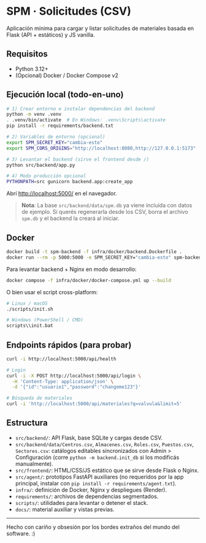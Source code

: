 # SPM · Solicitudes (CSV)

Aplicación mínima para cargar y listar solicitudes de materiales basada en Flask (API + estáticos) y JS vanilla.

## Requisitos

- Python 3.12+
- (Opcional) Docker / Docker Compose v2

## Ejecución local (todo-en-uno)

```bash
# 1) Crear entorno e instalar dependencias del backend
python -m venv .venv
. .venv/bin/activate  # En Windows: .venv\Scripts\activate
pip install -r requirements/backend.txt

# 2) Variables de entorno (opcional)
export SPM_SECRET_KEY="cambia-esto"
export SPM_CORS_ORIGINS="http://localhost:8080,http://127.0.0.1:5173"

# 3) Levantar el backend (sirve el frontend desde /)
python src/backend/app.py

# 4) Modo producción opcional
PYTHONPATH=src gunicorn backend.app:create_app
```

Abrí <http://localhost:5000/> en el navegador.

> **Nota**: La base `src/backend/data/spm.db` ya viene incluida con datos de ejemplo. Si querés regenerarla desde los CSV, borra el archivo `spm.db` y el backend la creará al iniciar.

## Docker

```bash
docker build -t spm-backend -f infra/docker/backend.Dockerfile .
docker run --rm -p 5000:5000 -e SPM_SECRET_KEY="cambia-esto" spm-backend
```

Para levantar backend + Nginx en modo desarrollo:

```bash
docker compose -f infra/docker/docker-compose.yml up --build
```

O bien usar el script cross-platform:

```bash
# Linux / macOS
./scripts/init.sh

# Windows (PowerShell / CMD)
scripts\\init.bat
```

## Endpoints rápidos (para probar)

```bash
curl -i http://localhost:5000/api/health

# Login
curl -i -X POST http://localhost:5000/api/login \
  -H 'Content-Type: application/json' \
  -d '{"id":"usuario1","password":"changeme123"}'

# Búsqueda de materiales
curl -i 'http://localhost:5000/api/materiales?q=valvula&limit=5'
```

## Estructura

- `src/backend/`: API Flask, base SQLite y cargas desde CSV.
- `src/backend/data/Centros.csv`, `Almacenes.csv`, `Roles.csv`, `Puestos.csv`, `Sectores.csv`: catálogos editables sincronizados con Admin > Configuración (corre `python -m backend.init_db` si los modificás manualmente).
- `src/frontend/`: HTML/CSS/JS estático que se sirve desde Flask o Nginx.
- `src/agent/`: prototipos FastAPI auxiliares (no requeridos por la app principal, instalar con `pip install -r requirements/agent.txt`).
- `infra/`: definición de Docker, Nginx y despliegues (Render).
- `requirements/`: archivos de dependencias segmentados.
- `scripts/`: utilidades para levantar o detener el stack.
- `docs/`: material auxiliar y vistas previas.

---

Hecho con cariño y obsesión por los bordes extraños del mundo del software. :)
